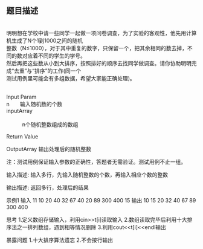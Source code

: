 ## 题目描述
<br>明明想在学校中请一些同学一起做一项问卷调查，为了实验的客观性，他先用计算机生成了N个1到1000之间的随机<br>整数（N≤1000），对于其中重复的数字，只保留一个，把其余相同的数去掉，不同的数对应着不同的学生的学号。<br>然后再把这些数从小到大排序，按照排好的顺序去找同学做调查。请你协助明明完成“去重”与“排序”的工作(同一个<br>测试用例里可能会有多组数据，希望大家能正确处理)。

<br>Input Param
<br>n&emsp;&emsp;输入随机数的个数
<br>inputArray      
<br>&emsp;&emsp;&emsp;n个随机整数组成的数组


Return Value

OutputArray    输出处理后的随机整数



注：测试用例保证输入参数的正确性，答题者无需验证。测试用例不止一组。



输入描述:
输入多行，先输入随机整数的个数，再输入相应个数的整数

输出描述:
返回多行，处理后的结果

示例1
输入
11
10
20
40
32
67
40
20
89
300
400
15
输出
10
15
20
32
40
67
89
300
400

思考
1.定义数组存储输入，利用cin>>t[i]读取输入
2.数组读取完毕后利用十大排序法之一排列数组，遇到相等情况删除
3.利用cout<<t[i]<<endl输出

暴露问题
1.十大排序算法遗忘
2.不会按行输出
